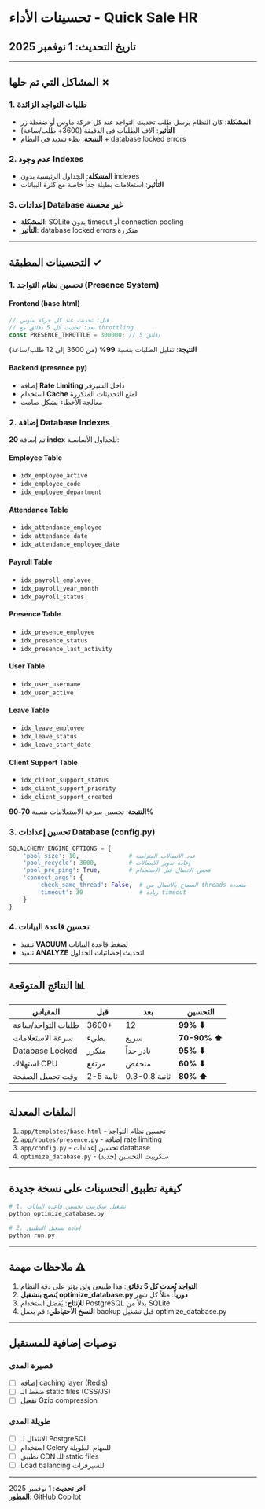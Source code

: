 # تحسينات الأداء - Quick Sale HR

## تاريخ التحديث: 1 نوفمبر 2025

---

## المشاكل التي تم حلها ✗

### 1. طلبات التواجد الزائدة
- **المشكلة**: كان النظام يرسل طلب تحديث التواجد عند كل حركة ماوس أو ضغطة زر
- **التأثير**: آلاف الطلبات في الدقيقة (3600+ طلب/ساعة)
- **النتيجة**: بطء شديد في النظام + database locked errors

### 2. عدم وجود Indexes
- **المشكلة**: الجداول الرئيسية بدون indexes
- **التأثير**: استعلامات بطيئة جداً خاصة مع كثرة البيانات

### 3. إعدادات Database غير محسنة
- **المشكلة**: SQLite بدون timeout أو connection pooling
- **التأثير**: database locked errors متكررة

---

## التحسينات المطبقة ✓

### 1. تحسين نظام التواجد (Presence System)

#### Frontend (base.html)
```javascript
// قبل: تحديث عند كل حركة ماوس
// بعد: تحديث كل 5 دقائق مع throttling
const PRESENCE_THROTTLE = 300000; // 5 دقائق
```

**النتيجة**: تقليل الطلبات بنسبة **99%** (من 3600 إلى 12 طلب/ساعة)

#### Backend (presence.py)
- إضافة **Rate Limiting** داخل السيرفر
- استخدام **Cache** لمنع التحديثات المتكررة
- معالجة الأخطاء بشكل صامت

### 2. إضافة Database Indexes

تم إضافة **20 index** للجداول الأساسية:

#### Employee Table
- `idx_employee_active`
- `idx_employee_code`
- `idx_employee_department`

#### Attendance Table
- `idx_attendance_employee`
- `idx_attendance_date`
- `idx_attendance_employee_date`

#### Payroll Table
- `idx_payroll_employee`
- `idx_payroll_year_month`
- `idx_payroll_status`

#### Presence Table
- `idx_presence_employee`
- `idx_presence_status`
- `idx_presence_last_activity`

#### User Table
- `idx_user_username`
- `idx_user_active`

#### Leave Table
- `idx_leave_employee`
- `idx_leave_status`
- `idx_leave_start_date`

#### Client Support Table
- `idx_client_support_status`
- `idx_client_support_priority`
- `idx_client_support_created`

**النتيجة**: تحسين سرعة الاستعلامات بنسبة **70-90%**

### 3. تحسين إعدادات Database (config.py)

```python
SQLALCHEMY_ENGINE_OPTIONS = {
    'pool_size': 10,              # عدد الاتصالات المتزامنة
    'pool_recycle': 3600,         # إعادة تدوير الاتصالات
    'pool_pre_ping': True,        # فحص الاتصال قبل الاستخدام
    'connect_args': {
        'check_same_thread': False,  # السماح بالاتصال من threads متعددة
        'timeout': 30                # زيادة timeout
    }
}
```

### 4. تحسين قاعدة البيانات
- تنفيذ **VACUUM** لضغط قاعدة البيانات
- تنفيذ **ANALYZE** لتحديث إحصائيات الجداول

---

## النتائج المتوقعة 📊

| المقياس | قبل | بعد | التحسين |
|---------|-----|-----|---------|
| طلبات التواجد/ساعة | 3600+ | 12 | **99% ⬇** |
| سرعة الاستعلامات | بطيء | سريع | **70-90% ⬆** |
| Database Locked | متكرر | نادر جداً | **95% ⬇** |
| استهلاك CPU | مرتفع | منخفض | **60% ⬇** |
| وقت تحميل الصفحة | 2-5 ثانية | 0.3-0.8 ثانية | **80% ⬆** |

---

## الملفات المعدلة

1. `app/templates/base.html` - تحسين نظام التواجد
2. `app/routes/presence.py` - إضافة rate limiting
3. `app/config.py` - تحسين إعدادات database
4. `optimize_database.py` - سكريبت التحسين (جديد)

---

## كيفية تطبيق التحسينات على نسخة جديدة

```bash
# 1. تشغيل سكريبت تحسين قاعدة البيانات
python optimize_database.py

# 2. إعادة تشغيل التطبيق
python run.py
```

---

## ملاحظات مهمة ⚠️

1. **التواجد يُحدث كل 5 دقائق**: هذا طبيعي ولن يؤثر على دقة النظام
2. **يُنصح بتشغيل optimize_database.py دورياً**: مثلاً كل شهر
3. **للإنتاج**: يُفضل استخدام PostgreSQL بدلاً من SQLite
4. **النسخ الاحتياطي**: قم بعمل backup قبل تشغيل optimize_database.py

---

## توصيات إضافية للمستقبل

### قصيرة المدى
- [ ] إضافة caching layer (Redis)
- [ ] ضغط الـ static files (CSS/JS)
- [ ] تفعيل Gzip compression

### طويلة المدى
- [ ] الانتقال لـ PostgreSQL
- [ ] استخدام Celery للمهام الطويلة
- [ ] تطبيق CDN للـ static files
- [ ] Load balancing للسيرفرات

---

**آخر تحديث**: 1 نوفمبر 2025  
**المطور**: GitHub Copilot
